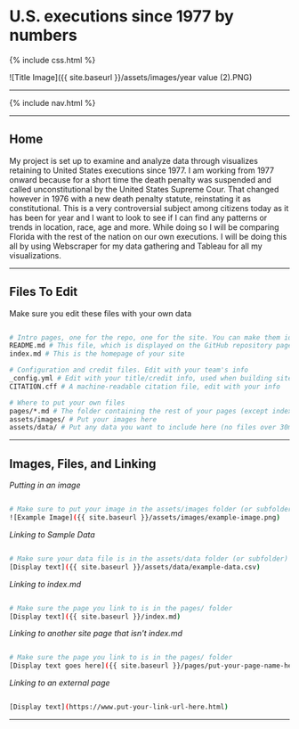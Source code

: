 # U.S. executions since 1977 by numbers

{% include css.html %}

![Title Image]({{ site.baseurl }}/assets/images/year value (2).PNG)


---

{% include nav.html %}

---

## Home

My project is set up to examine and analyze data through visualizes retaining to United States executions since 1977.  I am working from 1977 onward because for a short time the death penalty was suspended and called unconstitutional by the United States Supreme Cour. That changed however in 1976 with a new death penalty statute, reinstating it as constitutional.  This is a very controversial subject among citizens today as it has been for year and I want to look to see if I can find any patterns or trends in location, race, age and more. While doing so I will be comparing Florida with the rest of the nation on our own executions.  I will be doing this all by using Webscraper for my data gathering and Tableau for all my visualizations.   

---

## Files To Edit

Make sure you edit these files with your own data

```sh

# Intro pages, one for the repo, one for the site. You can make them identical
README.md # This file, which is displayed on the GitHub repository page
index.md # This is the homepage of your site

# Configuration and credit files. Edit with your team's info
_config.yml # Edit with your title/credit info, used when building site
CITATION.cff # A machine-readable citation file, edit with your info

# Where to put your own files
pages/*.md # The folder containing the rest of your pages (except index.md)
assets/images/ # Put your images here
assets/data/ # Put any data you want to include here (no files over 30mb)

```

---

## Images, Files, and Linking

*Putting in an image*

```sh

# Make sure to put your image in the assets/images folder (or subfolder)
![Example Image]({{ site.baseurl }}/assets/images/example-image.png)

```

*Linking to Sample Data*

```sh

# Make sure your data file is in the assets/data folder (or subfolder)
[Display text]({{ site.baseurl }}/assets/data/example-data.csv)

```

*Linking to index.md*

```sh

# Make sure the page you link to is in the pages/ folder
[Display text]({{ site.baseurl }}/index.md)

```

*Linking to another site page that isn't index.md*

```sh

# Make sure the page you link to is in the pages/ folder
[Display text goes here]({{ site.baseurl }}/pages/put-your-page-name-here.md)

```

*Linking to an external page*

```sh

[Display text](https://www.put-your-link-url-here.html)

```

---
